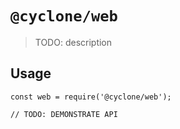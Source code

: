 # `@cyclone/web`

> TODO: description

## Usage

```
const web = require('@cyclone/web');

// TODO: DEMONSTRATE API
```
